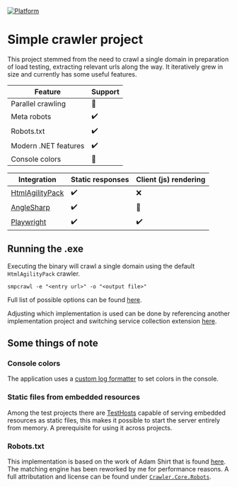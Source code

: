 [![Platform](https://img.shields.io/badge/Platform-.NET%2010-blue.svg?style=flat)](https://docs.microsoft.com/en-us/dotnet/)

# Simple crawler project

This project stemmed from the need to crawl a single domain in preparation of load testing, extracting relevant urls along the way. It iteratively grew in size and currently has some useful features.

| Feature    | Support |
| ---------- | ------- |
| Parallel crawling | :100: |
| Meta robots | :heavy_check_mark: |
| Robots.txt | :heavy_check_mark: |
| Modern .NET features | :heavy_check_mark: |
| Console colors | :rainbow: |

| Integration  | Static responses | Client (js) rendering |
| ---------- | ------- | ------- |
| [HtmlAgilityPack](https://html-agility-pack.net/) | :heavy_check_mark: | :x: |
| [AngleSharp](https://anglesharp.github.io/) | :heavy_check_mark: | :poop: |
| [Playwright](https://playwright.dev/) | :heavy_check_mark: | :heavy_check_mark: |

## Running the .exe

Executing the binary will crawl a single domain using the default `HtmlAgilityPack` crawler.

```
smpcrawl -e "<entry url>" -o "<output file>"
```

Full list of possible options can be found [here](./src/SimpleCrawler/Options.cs).

Adjusting which implementation is used can be done by referencing another implementation project and switching service collection extension [here](./src/SimpleCrawler/Extensions/ServiceCollectionExtensions.cs).

## Some things of note

### Console colors

The application uses a [custom log formatter](./src/Logging.Core/CrudeLogFormatter.cs) to set colors in the console.

### Static files from embedded resources

Among the test projects there are [TestHosts](./tests/Crawler.TestHost/Infrastructure/Factories/SpaWebApplicationFactory.cs) capable of serving embedded resources as static files, this makes it possible to start the server entirely from memory. A prerequisite for using it across projects.

### Robots.txt

This implementation is based on the work of Adam Shirt that is found [here](https://github.com/drmathias/robots).
The matching engine has been reworked by me for performance reasons.
A full attributation and license can be found under [`Crawler.Core.Robots`](./src/Crawler.Core/Robots/).